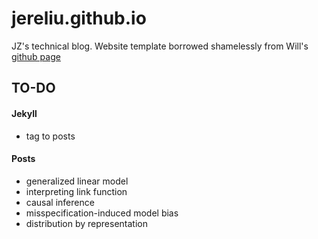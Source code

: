 jereliu.github.io
====================

JZ's technical blog. Website template borrowed shamelessly from Will's [github page](willtownes.github.io)


## TO-DO

#### Jekyll

* tag to posts

#### Posts

* generalized linear model 
* interpreting link function
* causal inference
* misspecification-induced model bias
* distribution by representation